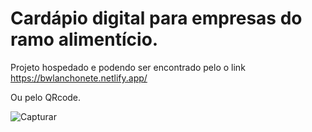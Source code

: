 # Cardápio digital para empresas do ramo alimentício.
Projeto hospedado e podendo ser encontrado pelo o link https://bwlanchonete.netlify.app/

Ou pelo QRcode.

![Capturar](https://user-images.githubusercontent.com/83995825/184021037-16a5663a-54b9-49a3-9c48-e61c50aea023.PNG)
